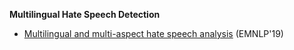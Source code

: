 **Multilingual Hate Speech Detection**
-  [Multilingual and multi-aspect hate speech analysis](https://arxiv.org/pdf/1908.11049) (EMNLP'19)

